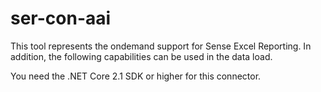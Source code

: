 # ser-con-aai

This tool represents the ondemand support for Sense Excel Reporting.
In addition, the following capabilities can be used in the data load.

You need the .NET Core 2.1 SDK or higher for this connector.
